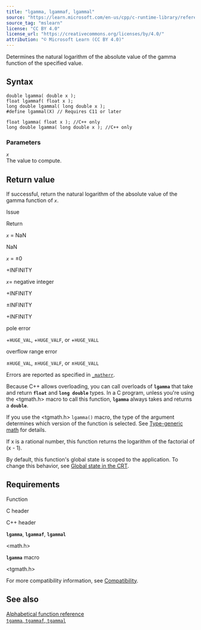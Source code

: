 ```yaml
---
title: "lgamma, lgammaf, lgammal"
source: "https://learn.microsoft.com/en-us/cpp/c-runtime-library/reference/lgamma-lgammaf-lgammal?view=msvc-170"
source_tag: "mslearn"
license: "CC BY 4.0"
license_url: "https://creativecommons.org/licenses/by/4.0/"
attribution: "© Microsoft Learn (CC BY 4.0)"
---
```

Determines the natural logarithm of the absolute value of the gamma function of the specified value.

## Syntax

```
double lgamma( double x );
float lgammaf( float x );
long double lgammal( long double x );
#define lgammal(X) // Requires C11 or later

float lgamma( float x ); //C++ only
long double lgamma( long double x ); //C++ only
```

### Parameters

_`x`_  
The value to compute.

## Return value

If successful, return the natural logarithm of the absolute value of the gamma function of _`x`_.

Issue

Return

_`x`_ = NaN

NaN

_`x`_ = ±0

+INFINITY

_`x`_\= negative integer

+INFINITY

±INFINITY

+INFINITY

pole error

+`HUGE_VAL`, +`HUGE_VALF`, or +`HUGE_VALL`

overflow range error

±`HUGE_VAL`, ±`HUGE_VALF`, or ±`HUGE_VALL`

Errors are reported as specified in [`_matherr`](https://learn.microsoft.com/en-us/cpp/c-runtime-library/reference/matherr?view=msvc-170).

Because C++ allows overloading, you can call overloads of **`lgamma`** that take and return **`float`** and **`long double`** types. In a C program, unless you're using the <tgmath.h> macro to call this function, **`lgamma`** always takes and returns a **`double`**.

If you use the <tgmath.h> `lgamma()` macro, the type of the argument determines which version of the function is selected. See [Type-generic math](https://learn.microsoft.com/en-us/cpp/c-runtime-library/tgmath?view=msvc-170) for details.

If x is a rational number, this function returns the logarithm of the factorial of (x - 1).

By default, this function's global state is scoped to the application. To change this behavior, see [Global state in the CRT](https://learn.microsoft.com/en-us/cpp/c-runtime-library/global-state?view=msvc-170).

## Requirements

Function

C header

C++ header

**`lgamma`**, **`lgammaf`**, **`lgammal`**

<math.h>

<cmath>

**`lgamma`** macro

<tgmath.h>

For more compatibility information, see [Compatibility](https://learn.microsoft.com/en-us/cpp/c-runtime-library/compatibility?view=msvc-170).

## See also

[Alphabetical function reference](https://learn.microsoft.com/en-us/cpp/c-runtime-library/reference/crt-alphabetical-function-reference?view=msvc-170)  
[`tgamma`, `tgammaf`, `tgammal`](https://learn.microsoft.com/en-us/cpp/c-runtime-library/reference/tgamma-tgammaf-tgammal?view=msvc-170)